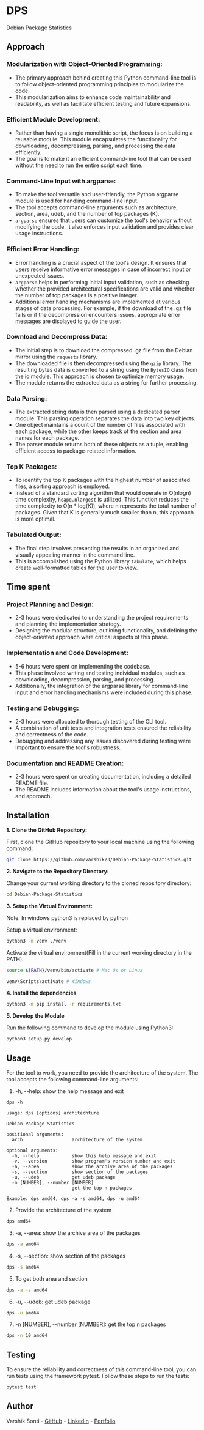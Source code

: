 # DPS
Debian Package Statistics
## Approach
### Modularization with Object-Oriented Programming:

* The primary approach behind creating this Python command-line tool is to follow object-oriented programming principles to modularize the code. 
* This modularization aims to enhance code maintainability and readability, as well as facilitate efficient testing and future expansions.

### Efficient Module Development:

* Rather than having a single monolithic script, the focus is on building a reusable module. This module encapsulates the functionality for downloading, decompressing, parsing, and processing the data efficiently. 
* The goal is to make it an efficient command-line tool that can be used without the need to run the entire script each time.

### Command-Line Input with argparse:

* To make the tool versatile and user-friendly, the Python argparse module is used for handling command-line input.
* The tool accepts command-line arguments such as architecture, section, area, udeb, and the number of top packages (K).
* `argparse` ensures that users can customize the tool's behavior without modifying the code. It also enforces input validation and provides clear usage instructions.
### Efficient Error Handling:
* Error handling is a crucial aspect of the tool's design. It ensures that users receive informative error messages in case of incorrect input or unexpected issues.
* `argparse` helps in performing initial input validation, such as checking whether the provided architectural specifications are valid and whether the number of top packages is a positive integer.
* Additional error handling mechanisms are implemented at various stages of data processing. For example, if the download of the .gz file fails or if the decompression encounters issues, appropriate error messages are displayed to guide the user.
### Download and Decompress Data:

* The initial step is to download the compressed .gz file from the Debian mirror using the `requests` library.
* The downloaded file is then decompressed using the `gzip` library. The resulting bytes data is converted to a string using the `BytesIO` class from the io module. This approach is chosen to optimize memory usage.
* The module returns the extracted data as a string for further processing.
### Data Parsing:

* The extracted string data is then parsed using a dedicated parser module. This parsing operation separates the data into two key objects.
* One object maintains a count of the number of files associated with each package, while the other keeps track of the section and area names for each package.
* The parser module returns both of these objects as a tuple, enabling efficient access to package-related information.
### Top K Packages:

* To identify the top K packages with the highest number of associated files, a sorting approach is employed.
* Instead of a standard sorting algorithm that would operate in O(nlogn) time complexity, `heapq.nlargest` is utilized. This function reduces the time complexity to O(n * log(K)), where n represents the total number of packages. Given that K is generally much smaller than n, this approach is more optimal.
### Tabulated Output:

* The final step involves presenting the results in an organized and visually appealing manner in the command line.
* This is accomplished using the Python library `tabulate`, which helps create well-formatted tables for the user to view.
## Time spent
### Project Planning and Design:

* 2-3 hours were dedicated to understanding the project requirements and planning the implementation strategy.
* Designing the modular structure, outlining functionality, and defining the object-oriented approach were critical aspects of this phase.
### Implementation and Code Development:

* 5-6 hours were spent on implementing the codebase.
* This phase involved writing and testing individual modules, such as downloading, decompression, parsing, and processing.
* Additionally, the integration of the argparse library for command-line input and error handling mechanisms were included during this phase.
### Testing and Debugging:

* 2-3 hours were allocated to thorough testing of the CLI tool.
* A combination of unit tests and integration tests ensured the reliability and correctness of the code.
* Debugging and addressing any issues discovered during testing were important to ensure the tool's robustness.
### Documentation and README Creation:

 * 2-3 hours were spent on creating documentation, including a detailed README file.
* The README includes information about the tool's usage instructions, and approach.

## Installation
<!-- #Please include instructions on how to install and run your code -->
**1. Clone the GitHub Repository:**

First, clone the GitHub repository to your local machine using the following command:
```bash
git clone https://github.com/varshik23/Debian-Package-Statistics.git
```
**2. Navigate to the Repository Directory:**

Change your current working directory to the cloned repository directory:

```bash
cd Debian-Package-Statistics
```
**3. Setup the Virtual Environment:**

Note: In windows python3 is replaced by python

Setup a virtual environment:
```bash
python3 -m venv ./venv
```
Activate the virtual environment(Fill in the current working directory in the PATH):
```bash
source ${PATH}/venv/bin/activate # Mac Os or Linux

venv\Scripts\activate # Windows
```
**4. Install the dependencies**
```bash
python3 -m pip install -r requirements.txt
```

**5. Develop the Module**

Run the following command to develop the module using Python3:

```bash
python3 setup.py develop
```

## Usage
For the tool to work, you need to provide the architecture of the system. The tool accepts the following command-line arguments:

1. -h, --help: show the help message and exit
```
dps -h

usage: dps [options] architechture

Debian Package Statistics

positional arguments:
  arch                  architecture of the system

optional arguments:
  -h, --help            show this help message and exit
  -v, --version         show program's version number and exit
  -a, --area            show the archive area of the packages
  -s, --section         show section of the packages
  -u, --udeb            get udeb package
  -n [NUMBER], --number [NUMBER]
                        get the top n packages

Example: dps amd64, dps -a -s amd64, dps -u amd64
```
2. Provide the architecture of the system
```bash
dps amd64
```
3. -a, --area: show the archive area of the packages
```bash
dps -a amd64
```
4. -s, --section: show section of the packages
```bash
dps -s amd64
```
5. To get both area and section
```bash
dps -a -s amd64
```
6. -u, --udeb: get udeb package
```bash
dps -u amd64
```
7. -n [NUMBER], --number [NUMBER]: get the top n packages
```bash
dps -n 10 amd64
```
## Testing
To ensure the reliability and correctness of this command-line tool, you can run tests using the framework pytest. Follow these steps to run the tests:
```bash
pytest test
```
## Author
Varshik Sonti - [GitHub](varshik23) - [LinkedIn](https://www.linkedin.com/in/varshik-sonti/) - [Portfolio](https://varshik23.github.io/Portfolio/)
